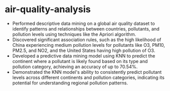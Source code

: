 # air-quality-analysis

* Performed descriptive data mining on a global air quality dataset to identify patterns and relationships between countries, pollutants, and pollution levels using techniques like the Apriori algorithm.
* Discovered significant association rules, such as the high likelihood of China experiencing medium pollution levels for pollutants like O3, PM10, PM2.5, and NO2, and the United States having high pollution of O3.
* Developed a predictive data mining model using KNN to predict the continent where a pollutant is likely found based on its type and pollution category, achieving an accuracy of up to 70.54%.
* Demonstrated the KNN model's ability to consistently predict pollutant levels across different continents and pollution categories, indicating its potential for understanding regional pollution patterns.
